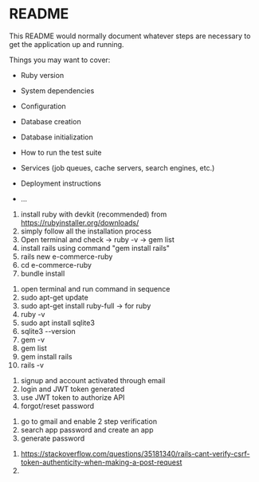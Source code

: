 # README

This README would normally document whatever steps are necessary to get the
application up and running.

Things you may want to cover:

* Ruby version

* System dependencies

* Configuration

* Database creation

* Database initialization

* How to run the test suite

* Services (job queues, cache servers, search engines, etc.)

* Deployment instructions

* ...

<!-- Ruby on rails installation in windows -->
1. install ruby with devkit (recommended) from https://rubyinstaller.org/downloads/
2. simply follow all the installation process 
3. Open terminal and check
	-> ruby -v 
	-> gem list 
4. install rails using command "gem install rails" 
5. rails new e-commerce-ruby 
6. cd e-commerce-ruby 
7. bundle install 

<!-- Ruby on rails installation in windows -->
1. open terminal and run command in sequence
2. sudo apt-get update
3. sudo apt-get install ruby-full -> for ruby
4. ruby -v
5. sudo apt install sqlite3
6. sqlite3 --version
7. gem -v
8. gem list
9. gem install rails
10. rails -v

<!-- Project Details --> 
1. signup and account activated through email
2. login and JWT token generated
3. use JWT token to authorize API
4. forgot/reset password 

<!-- smtp config setup for sending email -->
1. go to gmail and enable 2 step verification 
2. search app password and create an app
3. generate password 

<!-- challenges -->
1. https://stackoverflow.com/questions/35181340/rails-cant-verify-csrf-token-authenticity-when-making-a-post-request
2. 
